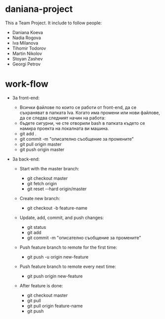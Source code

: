 # daniana-project

This a Team Project. It include to follow people:
- Daniana Koeva
- Nadia Rogova
- Iva Milanova
- Tihomir Todorov
- Martin Nikolov
- Stoyan Zashev
- Georgi Petrov

# work-flow

* За front-end:

  * Всички файлове по които се рaботи от front-end, да се съхраняват в папката Iva. Когато има промени или нови файлове, да се следва следният начин на работа:
  * бъдете сигурни, че сте отворили bash в папката където се намира проекта на локалната ви машина.
  * git add .
  * git commit -m "описателно съобщение за промените"
  * git pull origin master
  * git push origin master

* За back-end:

  * Start with the master branch:
    * git checkout master
    * git fetch origin
    * git reset --hard origin/master

  * Create new branch:
    * git checkout -b feature-name

  * Update, add, commit, and push changes:
    * git status
    * git add <some-file>
    * git commit -m "описателно съобщение за промените"
  
  * Push feature branch to remote for the first time:
    * git push -u origin new-feature

  * Push feature branch to remote every next time:
    * git push origin new-feature

  * After feature is done:
    * git checkout master
    * git pull
    * git pull origin feature-name
    * git push